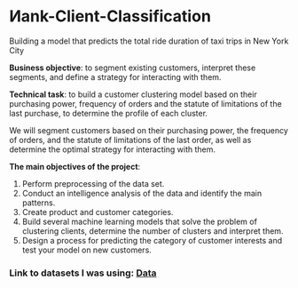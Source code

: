 # Иank-Сlient-Сlassification
Building a model that predicts the total ride duration of taxi trips in New York City

**Business objective**: to segment existing customers, interpret these segments, and define a strategy for interacting with them.

**Technical task**: to build a customer clustering model based on their purchasing power, frequency of orders and the statute of limitations of the last purchase, to determine the profile of each cluster.

We will segment customers based on their purchasing power, the frequency of orders, and the statute of limitations of the last order, as well as determine the optimal strategy for interacting with them.

**The main objectives of the project**:
1. Perform preprocessing of the data set.
2. Conduct an intelligence analysis of the data and identify the main patterns.
3. Create product and customer categories. 
4. Build several machine learning models that solve the problem of clustering clients, determine the number of clusters and interpret them.
5. Design a process for predicting the category of customer interests and test your model on new customers.
   
### Link to datasets I was using: [Data](https://drive.google.com/file/d/1k63KoqJswWEAg_0BeWUUU3kipnJ7TkIL/view?usp=drive_link)
